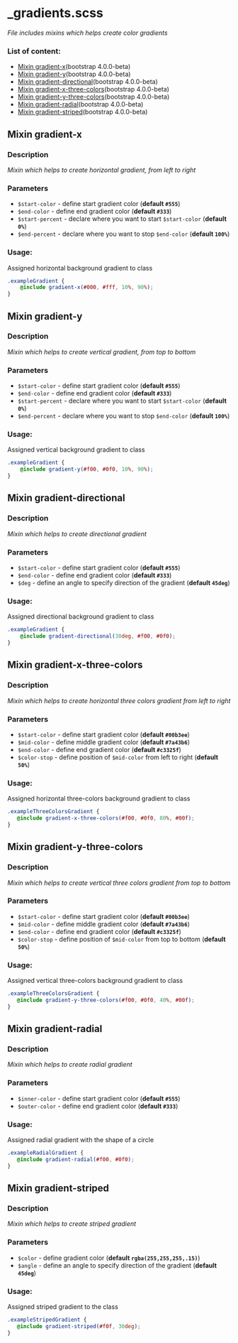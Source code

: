 # _gradients.scss
_File includes mixins which helps create color gradients_

### List of content:

- [Mixin gradient-x](#function-gradient-x)(bootstrap 4.0.0-beta)
- [Mixin gradient-y](#function-gradient-y)(bootstrap 4.0.0-beta)
- [Mixin gradient-directional](#function-gradient-directional)(bootstrap 4.0.0-beta)
- [Mixin gradient-x-three-colors](#function-gradient-x-three-colors)(bootstrap 4.0.0-beta)
- [Mixin gradient-y-three-colors](#function-gradient-y-three-colors)(bootstrap 4.0.0-beta)
- [Mixin gradient-radial](#function-gradient-radial)(bootstrap 4.0.0-beta)
- [Mixin gradient-striped](#function-gradient-striped)(bootstrap 4.0.0-beta)


## Mixin gradient-x

### Description
_Mixin which helps to create horizontal gradient, from left to right_

### Parameters
- `$start-color` - define start gradient color (**default `#555`**)
- `$end-color` - define end gradient color (**default `#333`**)
- `$start-percent` - declare where you want to start `$start-color` (**default `0%`**)
- `$end-percent` - declare where you want to stop `$end-color` (**default `100%`**)

### Usage: 
Assigned horizontal background gradient to class

```scss
.exampleGradient {
    @include gradient-x(#000, #fff, 10%, 90%);
}
```


## Mixin gradient-y

### Description
_Mixin which helps to create vertical gradient, from top to bottom_

### Parameters
- `$start-color` - define start gradient color (**default `#555`**)
- `$end-color` - define end gradient color (**default `#333`**)
- `$start-percent` - declare where you want to start `$start-color` (**default `0%`**)
- `$end-percent` - declare where you want to stop `$end-color` (**default `100%`**)

### Usage: 
Assigned vertical background gradient to class

```scss
.exampleGradient {
    @include gradient-y(#f00, #0f0, 10%, 90%);
}
```


## Mixin gradient-directional

### Description
_Mixin which helps to create directional gradient_

### Parameters
- `$start-color` - define start gradient color (**default `#555`**)
- `$end-color` - define end gradient color (**default `#333`**)
- `$deg` - define an angle to specify direction of the gradient (**default `45deg`**)

### Usage: 
Assigned directional background gradient to class

```scss
.exampleGradient {
    @include gradient-directional(30deg, #f00, #0f0);
}
```




## Mixin gradient-x-three-colors

### Description
_Mixin which helps to create horizontal three colors gradient from left to right_

### Parameters
- `$start-color` - define start gradient color (**default `#00b3ee`**)
- `$mid-color` - define middle gradient color (**default `#7a43b6`**)
- `$end-color` - define end gradient color (**default `#c3325f`**)
- `$color-stop` - define position of `$mid-color` from left to right (**default `50%`**)

### Usage: 
Assigned horizontal three-colors background gradient to class

```scss
.exampleThreeColorsGradient {
   @include gradient-x-three-colors(#f00, #0f0, 80%, #00f);
}
```



## Mixin gradient-y-three-colors

### Description
_Mixin which helps to create vertical three colors gradient from top to bottom_

### Parameters
- `$start-color` - define start gradient color (**default `#00b3ee`**)
- `$mid-color` - define middle gradient color (**default `#7a43b6`**)
- `$end-color` - define end gradient color (**default `#c3325f`**)
- `$color-stop` - define position of `$mid-color` from top to bottom (**default `50%`**)

### Usage: 
Assigned vertical three-colors background gradient to class

```scss
.exampleThreeColorsGradient {
   @include gradient-y-three-colors(#f00, #0f0, 40%, #00f);
}
```



## Mixin gradient-radial

### Description
_Mixin which helps to create radial gradient_

### Parameters
- `$inner-color` - define start gradient color (**default `#555`**)
- `$outer-color` - define end gradient color (**default `#333`**)

### Usage: 
Assigned radial gradient with the shape of a circle

```scss
.exampleRadialGradient {
   @include gradient-radial(#f00, #0f0);
}
```



## Mixin gradient-striped

### Description
_Mixin which helps to create striped gradient_

### Parameters
- `$color` - define gradient color (**default `rgba(255,255,255,.15)`**)
- `$angle` - define an angle to specify direction of the gradient (**default `45deg`**)

### Usage: 
Assigned striped gradient to the class

```scss
.exampleStripedGradient {
   @include gradient-striped(#f0f, 30deg);
}
```
